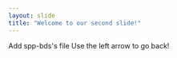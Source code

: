 ```yaml
---
layout: slide
title: "Welcome to our second slide!"
---
```

Add spp-bds's file
Use the left arrow to go back!
